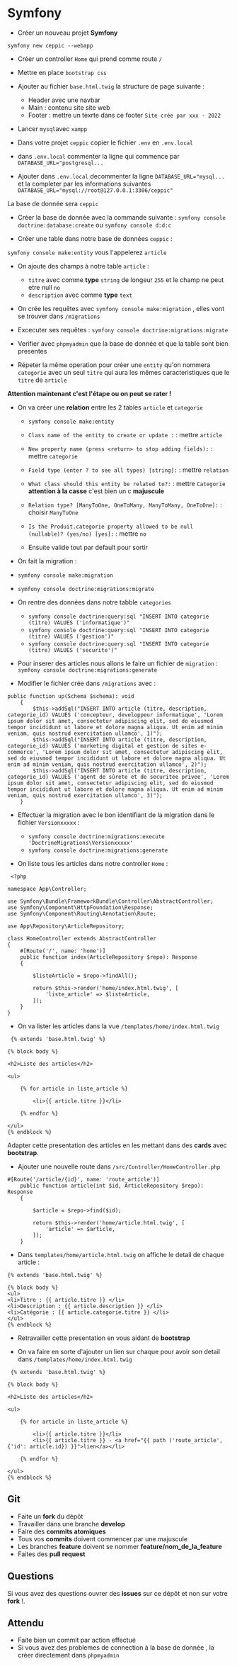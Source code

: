 # Symfony

- Créer un nouveau projet **Symfony**

`symfony new ceppic --webapp`

- Créer un controller `Home` qui prend comme route `/`

- Mettre en place `bootstrap css`

- Ajouter au fichier `base.html.twig` la structure de page suivante :
  
  - Header avec une navbar
  - Main : contenu site site web
  - Footer : mettre un texrte dans ce footer `Site crée par xxx - 2022`

- Lancer `mysql`avec `xampp`

- Dans votre projet `ceppic` copier le fichier `.env` en `.env.local`

- dans `.env.local` commenter la ligne qui commence par `DATABASE_URL="postgresql...`

- Ajouter dans `.env.local` decommenter la ligne `DATABASE_URL="mysql...` et la completer par les informations suivantes `DATABASE_URL="mysql://root@127.0.0.1:3306/ceppic"`

La base de donnée sera `ceppic`

- Créer la base de donnée avec la commande suivante : `symfony console doctrine:database:create` ou `symfony console d:d:c`

- Créer une table dans notre base de données `ceppic` : 

`symfony console make:entity` vous l'appelerez `article`

- On ajoute des champs à notre table `article` :

  - `titre` avec comme **type** `string` de longeur `255` et le champ ne peut etre null `no`
  - `description` avec comme **type** `text`

- On crée les requêtes avec `symfony console make:migration` , elles vont se trouver dans `/migrations`

- Excecuter ses requêtes : `symfony console doctrine:migrations:migrate`

- Verifier avec `phpmyadmin` que la base de donnée et que la table sont bien presentes

- Répeter la même operation pour créer une `entity` qu'on nommera `categorie` avec un seul `titre` qui aura les mêmes caracteristiques que le `titre` de `article`

**Attention maintenant c'est l'étape ou on peut se rater !**

- On va créer une **relation** entre les 2 tables `article` et `categorie`

  - `symfony console make:entity`

  - `Class name of the entity to create or update :` : mettre `article`

  - `New property name (press <return> to stop adding fields):` : mettre `categorie`

  - `Field type (enter ? to see all types) [string]:` : mettre `relation` 

  - `What class should this entity be related to?:` : mettre `Categorie` **attention à la casse** c'est bien un c **majuscule**

  - `Relation type? [ManyToOne, OneToMany, ManyToMany, OneToOne]:` :  choisir `ManyToOne`

  - `Is the Produit.categorie property allowed to be null (nullable)? (yes/no) [yes]:` : mettre `no`

  - Ensuite valide tout par default pour sortir

- On fait la migration :

 - `symfony console make:migration`
 - `symfony console doctrine:migrations:migrate`

 - On rentre des données dans notre tabble `categories`

   - `symfony console doctrine:query:sql "INSERT INTO categorie (titre) VALUES ('informatique')"`
   - `symfony console doctrine:query:sql "INSERT INTO categorie (titre) VALUES ('gestion')"`
   - `symfony console doctrine:query:sql "INSERT INTO categorie (titre) VALUES ('securite')"`

- Pour inserer des articles nous allons le faire un fichier de `migration` : `symfony console doctrine:migrations:generate`

- Modifier le fichier crée dans `/migrations` avec :

```
public function up(Schema $schema): void
    {
        $this->addSql("INSERT INTO article (titre, description, categorie_id) VALUES ('concepteur, developpeur informatique', 'Lorem ipsum dolor sit amet, consectetur adipiscing elit, sed do eiusmod tempor incididunt ut labore et dolore magna aliqua. Ut enim ad minim veniam, quis nostrud exercitation ullamco', 1)");
        $this->addSql("INSERT INTO article (titre, description, categorie_id) VALUES ('marketing digital et gestion de sites e-commerce', 'Lorem ipsum dolor sit amet, consectetur adipiscing elit, sed do eiusmod tempor incididunt ut labore et dolore magna aliqua. Ut enim ad minim veniam, quis nostrud exercitation ullamco', 2)");
        $this->addSql("INSERT INTO article (titre, description, categorie_id) VALUES ('agent de sûrete et de securitee privee', 'Lorem ipsum dolor sit amet, consectetur adipiscing elit, sed do eiusmod tempor incididunt ut labore et dolore magna aliqua. Ut enim ad minim veniam, quis nostrud exercitation ullamco', 3)");
    }
```

- Effectuer la migration avec le bon identifiant de la migration dans le fichier `Versionxxxxx` : 
   - `symfony console doctrine:migrations:execute 'DoctrineMigrations\Versionxxxxx'`
   - `symfony console doctrine:migrations:generate`

- On liste tous les articles dans notre controller `Home` :

```
 <?php

namespace App\Controller;

use Symfony\Bundle\FrameworkBundle\Controller\AbstractController;
use Symfony\Component\HttpFoundation\Response;
use Symfony\Component\Routing\Annotation\Route;

use App\Repository\ArticleRepository;

class HomeController extends AbstractController
{
    #[Route('/', name: 'home')]
    public function index(ArticleRepository $repo): Response
    {
       
        $listeArticle = $repo->findAll();

        return $this->render('home/index.html.twig', [
            'liste_article' => $listeArticle,
        ]);
    }
}
```

- On va lister les articles dans la vue `/templates/home/index.html.twig`

```
 {% extends 'base.html.twig' %}

{% block body %}

<h2>Liste des articles</h2>

<ul>

    {% for article in liste_article %}

        <li>{{ article.titre }}</li>

    {% endfor %}

</ul>
{% endblock %} 
```

Adapter cette presentation des articles en les mettant dans des **cards** avec **bootstrap**.

- Ajouter une nouvelle route dans `/src/Controller/HomeController.php`

```
#[Route('/article/{id}', name: 'route_article')]
    public function article(int $id, ArticleRepository $repo): Response 
    {

        $article = $repo->find($id);

        return $this->render('home/article.html.twig', [
            'article' => $article, 
        ]);
    }
```

- Dans `templates/home/article.html.twig` on affiche le detail de chaque article :

```
{% extends 'base.html.twig' %}

{% block body %}
<ul>
<li>Titre : {{ article.titre }} </li>
<li>Description : {{ article.description }} </li>
<li>Catégorie : {{ article.categorie.titre }} </li>
</ul>
{% endblock %}
```

- Retravailler cette presentation en vous aidant de **bootstrap**

- On va faire en sorte d'ajouter un lien sur chaque pour avoir son detail dans `/templates/home/index.html.twig`

```
 {% extends 'base.html.twig' %}

{% block body %}

<h2>Liste des articles</h2>

<ul>

    {% for article in liste_article %}

        <li>{{ article.titre }}</li>
        <li>{{ article.titre }} - <a href="{{ path ('route_article', {'id': article.id}) }}">lien</a></li>

    {% endfor %}

</ul>
{% endblock %} 
```


## Git

- Faite un **fork** du dépôt 
- Travailler dans une branche **develop**
- Faire des **commits atomiques**
- Tous vos **commits** doivent commencer par une majuscule
- Les branches **feature** doivent se nommer **feature/nom_de_la_feature**
- Faites des **pull request**

## Questions

Si vous avez des questions ouvrer des **issues** sur ce dépôt et non sur votre **fork** !.

## Attendu

- Faite bien un commit par action effectué 
- Si vous avez des problemes de connection à la base de donnée , la créer directement dans `phpmyadmin`
